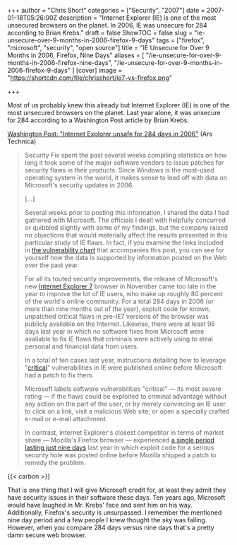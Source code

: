 +++
author = "Chris Short"
categories = ["Security", "2007"]
date = 2007-01-18T05:26:00Z
description = "Internet Explorer (IE) is one of the most unsecured browsers on the planet. In 2006, IE was unsecure for 284 according to Brian Krebs."
draft = false
ShowTOC = false
slug = "ie-unsecure-over-9-months-in-2006-firefox-9-days"
tags = ["firefox", "microsoft", "security", "open source"]
title = "IE Unsecure for Over 9 Months in 2006, Firefox, Nine Days"
aliases = [
    "/ie-unsecure-for-over-9-months-in-2006-firefox-nine-days",
    "/ie-unsecure-for-over-9-months-in-2006-firefox-9-days"
]
[cover]
image = "https://shortcdn.com/file/chrisshort/ie7-vs-firefox.png"

+++

Most of us probably knew this already but Internet Explorer (IE) is one of the most unsecured browsers on the planet. Last year alone, it was unsecure for 284 according to a Washington Post article by Brian Krebs.



[Washington Post: "Internet Explorer unsafe for 284 days in 2006"](https://arstechnica.com/information-technology/2007/01/6498/) (Ars Technica)

>Security Fix spent the past several weeks compiling statistics on how long it took some of the major software vendors to issue patches for security flaws in their products. Since Windows is the most-used operating system in the world, it makes sense to lead off with data on Microsoft's security updates in 2006.
>
>[...]
>
>Several weeks prior to posting this information, I shared the data I had gathered with Microsoft. The officials I dealt with helpfully concurred or quibbled slightly with some of my findings, but the company raised no objections that would materially affect the results presented in this particular study of IE flaws. In fact, if you examine the links included in [the vulnerability chart](http://www.washingtonpost.com/wp-srv/technology/daily/graphics/index20070104.html) that accompanies this post, you can see for yourself how the data is supported by information posted on the Web over the past year.
>
>For all its touted security improvements, the release of Microsoft's new [Internet Explorer 7](https://support.microsoft.com/en-us/products/internet-explorer) browser in November came too late in the year to improve the lot of IE users, who make up roughly 80 percent of the world's online community. For a total 284 days in 2006 (or more than nine months out of the year), exploit code for known, unpatched critical flaws in pre-IE7 versions of the browser was publicly available on the Internet. Likewise, there were at least 98 days last year in which no software fixes from Microsoft were available to fix IE flaws that criminals were actively using to steal personal and financial data from users.
>
>In a total of ten cases last year, instructions detailing how to leverage "[critical](https://technet.microsoft.com/en-us/security/gg309177.aspx)" vulnerabilities in IE were published online before Microsoft had a patch to fix them.
>
>Microsoft labels software vulnerabilities "critical" — its most severe rating — if the flaws could be exploited to criminal advantage without any action on the part of the user, or by merely convincing an IE user to click on a link, visit a malicious Web site, or open a specially crafted e-mail or e-mail attachment.
>
>In contrast, Internet Explorer's closest competitor in terms of market share — Mozilla's Firefox browser — experienced [a single period lasting just nine days](http://forums.mozillazine.org/viewtopic.php?t=408603) last year in which exploit code for a serious security hole was posted online before Mozilla shipped a patch to remedy the problem.

{{< carbon >}}

That is one thing that I will give Microsoft credit for, at least they admit they have security issues in their software these days. Ten years ago, Microsoft would have laughed in Mr. Krebs' face and sent him on his way. Additionally, Firefox's security is unsurpassed. I remember the mentioned nine day period and a few people I knew thought the sky was falling. However, when you compare 284 days versus nine days that's a pretty damn secure web browser.
